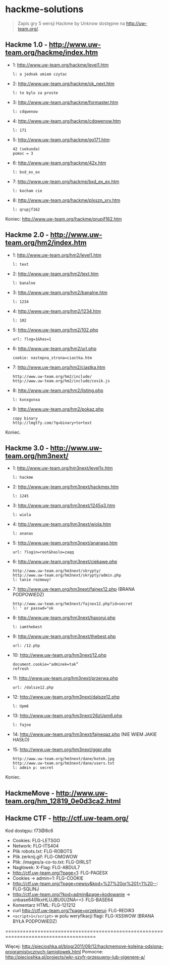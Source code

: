 # hackme-solutions

> Zapis gry 5 wersji Hackme by Unknow dostępne na http://uw-team.org/.

##  Hackme 1.0 - http://www.uw-team.org/hackme/index.htm

 * 1: http://www.uw-team.org/hackme/level1.htm

    ```
    l: a jednak umiem czytac
    ```

 * 2: http://www.uw-team.org/hackme/ok_next.htm

    ```
    l: to bylo za proste
    ```

 * 3: http://www.uw-team.org/hackme/formaster.htm

    ```
    l: cdqwenow
    ```

 * 4: http://www.uw-team.org/hackme/cdqwenow.htm

    ```
    l: 171
    ```

 * 5: http://www.uw-team.org/hackme/go171.htm:

    ```
    42 (sekunda)
    pomoc = 3
    ```

 * 6: http://www.uw-team.org/hackme/42x.htm

    ```
    l: bxd_ex_ex
    ```

 * 7: http://www.uw-team.org/hackme/bxd_ex_ex.htm

    ```
    l: kocham cie
    ```

 * 8: http://www.uw-team.org/hackme/plxszn_xrv.htm

    ```
    l: qrupjf162
    ```

Koniec: http://www.uw-team.org/hackme/qrupjf162.htm

## Hackme 2.0 - http://www.uw-team.org/hm2/index.htm

 * 1: http://www.uw-team.org/hm2/level1.htm

    ```
    l: text
    ```
    
 * 2: http://www.uw-team.org/hm2/text.htm

    ```
    l: banalne
    ```

 * 3: http://www.uw-team.org/hm2/banalne.htm

    ```
    l: 1234
    ```

 * 4: http://www.uw-team.org/hm2/1234.htm

    ```
    l: 102
    ```

 * 5: http://www.uw-team.org/hm2/102.php

    ```
    url: ?log=1&has=1
    ```

 * 6: http://www.uw-team.org/hm2/url.php

    ```
    cookie: nastepna_strona=ciastka.htm
    ```

 * 7: http://www.uw-team.org/hm2/ciastka.htm

    ```
    http://www.uw-team.org/hm2/include/
    http://www.uw-team.org/hm2/include/cosik.js
    ```

 * 8: http://www.uw-team.org/hm2/listing.php
 
    ```
    l: kxnxgxnxa
    ```

 * 9: http://www.uw-team.org/hm2/pokaz.php

    ```
    copy binary
    http://lmgtfy.com/?q=binary+to+text
    ```

Koniec.


## Hackme 3.0 - http://www.uw-team.org/hm3next/

 * 1: http://www.uw-team.org/hm3next/level1x.htm

    ```
    l: hackme
    ```

 * 2: http://www.uw-team.org/hm3next/hackmex.htm

    ```
    l: 1245
    ```

 * 3: http://www.uw-team.org/hm3next/1245q3.htm

    ```
    l: wiola
    ```

 * 4: http://www.uw-team.org/hm3next/wiola.htm

    ```
    l: ananas
    ```

 * 5: http://www.uw-team.org/hm3next/ananasq.htm

    ```
    url: ?login=root&haslo=zaqq
    ```

 * 6: http://www.uw-team.org/hm3next/ciekawe.php

    ```
    http://www.uw-team.org/hm3next/skrypty/
    http://www.uw-team.org/hm3next/skrypty/admin.php
    l: tanie rozmowy!
    ```

 * 7: http://www.uw-team.org/hm3next/fajnex12.php (BRANA PODPOWIEDZ)

    ```
    http://www.uw-team.org/hm3next/fajnex12.php?id=secret
    l: ' or passwd="ok
    ```

 * 8: http://www.uw-team.org/hm3next/haxoruj.php

    ```
    l: iamthebest
    ```

 * 9: http://www.uw-team.org/hm3next/thebest.php

    ```
    url: /12.php
    ```

 * 10: http://www.uw-team.org/hm3next/12.php

    ```
    document.cookie="adminek=tak”
    refresh
    ```

 * 11: http://www.uw-team.org/hm3next/przerwa.php

    ```
    url: /dalsze12.php
    ```

 * 12: http://www.uw-team.org/hm3next/dalsze12.php

    ```
    l: Upm6
    ```

 * 13: http://www.uw-team.org/hm3next/26zUpm6.php

    ```
    l: fajne
    ```

 * 14: http://www.uw-team.org/hm3next/fajneqaz.php (NIE WIEM JAKIE HASŁO)
 
 * 15: http://www.uw-team.org/hm3next/ggpr.php

    ```
    http://www.uw-team.org/hm3next/dane/kotek.jpg
    http://www.uw-team.org/hm3next/dane/users.txt
    l: admin p: secret
    ```

Koniec.

## HackmeMove - http://www.uw-team.org/hm_12819_0e0d3ca2.html

## Hackme CTF - http://ctf.uw-team.org/

Kod dostępu: f73@8c6

 * Cookies: FLG-LETSGO
 * Network: FLG-ITS404
 * Plik robots.txt: FLG-ROBOTS
 * Plik zerknij.gif: FLG-OMGWOW
 * Plik: /images/a-co-to.txt: FLG-DIRLST
 * Nagłówek: X-Flag: FLG-ABDUL7
 * http://ctf.uw-team.org/?page=1: FLG-PAGESX
 * Cookies -> admin=1: FLG-COOKIE
 * http://ctf.uw-team.org/?page=newsy&kod=%27%20or%201=1%20--: FLG-SQLINJ
 * http://ctf.uw-team.org/?kod=admin&page=kodowanie -> unbase64(RkxHLUJBU0U2NA==): FLG-BASE64
 * Komentarz HTML: FLG-121212
 * curl http://ctf.uw-team.org/?page=przekieruj: FLG-REDIR3
 * `<script>1</script>` w polu weryfikacji flagi: FLG-XSSWOW (BRANA BYŁA PODPOWIEDZ)

=====================================================================================

Więcej: http://piecioshka.pl/blog/2011/09/12/hackmemove-kolejna-odslona-programistycznych-lamiglowek.html
Pomocne: http://piecioshka.pl/projects/wkr-szyfr-przesuwny-lub-vigenere-a/
